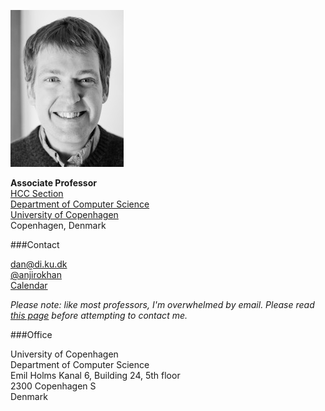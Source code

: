 ![Daniel Ashbrook photo](images/ashbrook-headshot.jpg)

<b>Associate Professor</b> <br>
[HCC Section](http:s//www.diku.dk/english/research/hcc/) <br>
[Department of Computer Science](https://di.ku.dk) <br>
[University of Copenhagen](https://ku.dk) <br>
Copenhagen, Denmark

###Contact

<span class="fa fa-fw fa-envelope-o"></span>
	[dan@di.ku.dk](mailto:dan@di.ku.dk) <br>
<span class="fa fa-fw fa-twitter"></span>
	[@anjirokhan](http://twitter.com/anjirokhan) <br>
<span class="fa fa-fw fa-calendar"></span> [Calendar](calendar.html)

_Please note: like most professors, I'm overwhelmed by email. Please
read [this page](prospective_students) before attempting to contact me._


###Office

University of Copenhagen <br>
Department of Computer Science <br>
Emil Holms Kanal 6, Building 24, 5th floor <br>
2300 Copenhagen S <br>
Denmark
